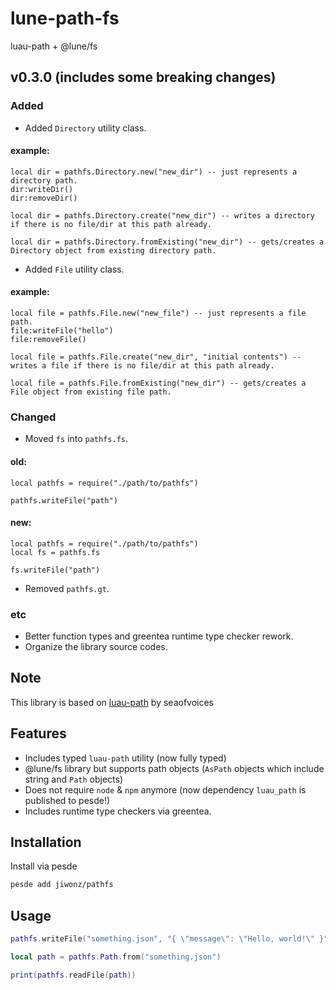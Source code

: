 # lune-path-fs
luau-path + @lune/fs

## v0.3.0 (includes some breaking changes)
### Added
- Added `Directory` utility class.
#### example:
```luau
local dir = pathfs.Directory.new("new_dir") -- just represents a directory path.
dir:writeDir()
dir:removeDir()

local dir = pathfs.Directory.create("new_dir") -- writes a directory if there is no file/dir at this path already.

local dir = pathfs.Directory.fromExisting("new_dir") -- gets/creates a Directory object from existing directory path.
```
- Added `File` utility class.
#### example:
```luau
local file = pathfs.File.new("new_file") -- just represents a file path.
file:writeFile("hello")
file:removeFile()

local file = pathfs.File.create("new_dir", "initial contents") -- writes a file if there is no file/dir at this path already.

local file = pathfs.File.fromExisting("new_dir") -- gets/creates a File object from existing file path.
```

### Changed
- Moved `fs` into `pathfs.fs`.
#### old:
```luau
local pathfs = require("./path/to/pathfs")

pathfs.writeFile("path")
```
#### new:
```luau
local pathfs = require("./path/to/pathfs")
local fs = pathfs.fs

fs.writeFile("path")
```
- Removed `pathfs.gt`.

### etc
- Better function types and greentea runtime type checker rework.
- Organize the library source codes.

## Note
This library is based on [luau-path](https://github.com/seaofvoices/luau-path) by seaofvoices

## Features
- Includes typed `luau-path` utility (now fully typed)
- @lune/fs library but supports path objects (`AsPath` objects which include string and `Path` objects)
- Does not require `node` & `npm` anymore (now dependency `luau_path` is published to pesde!)
- Includes runtime type checkers via greentea.

## Installation
Install via pesde
```sh
pesde add jiwonz/pathfs
```

## Usage
```lua
pathfs.writeFile("something.json", "{ \"message\": \"Hello, world!\" }")

local path = pathfs.Path.from("something.json")

print(pathfs.readFile(path))

```
